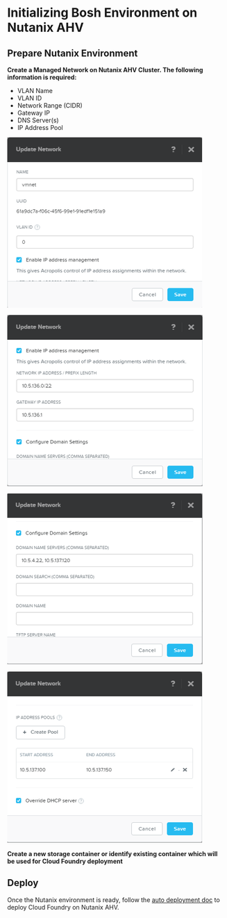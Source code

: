 # Initializing Bosh Environment on Nutanix AHV

## Prepare Nutanix Environment

**Create a Managed Network on Nutanix AHV Cluster. The following information is required:**

- VLAN Name
- VLAN ID
- Network Range (CIDR)
- Gateway IP
- DNS Server(s)
- IP Address Pool

![Subnet Name and VLAN Id](images/network-1.png)
    
![Network Range and Gateway IP](images/network-2.png)
    
![DNS](images/network-3.png)
   
![Address Pool](images/network-4.png)

**Create a new storage container or identify existing container which will be used for Cloud Foundry deployment**

## Deploy
Once the Nutanix environment is ready, follow the [auto deployment doc](docs/auto-deployment.md) to deploy Cloud Foundry on Nutanix AHV.
